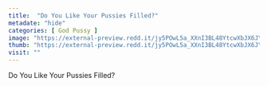 ```yaml
---
title:  "Do You Like Your Pussies Filled?"
metadate: "hide"
categories: [ God Pussy ]
image: "https://external-preview.redd.it/jy5POwL5a_XXnI3BL48YtcwXbJX6JYo_OJ8u7f_Deos.jpg?auto=webp&s=dbe561d62e4e2d4784381fff237861d04dcb5380"
thumb: "https://external-preview.redd.it/jy5POwL5a_XXnI3BL48YtcwXbJX6JYo_OJ8u7f_Deos.jpg?width=1080&crop=smart&auto=webp&s=773f5d3cd653296197bfd73f286d4a885acd7606"
visit: ""
---
```

Do You Like Your Pussies Filled?

